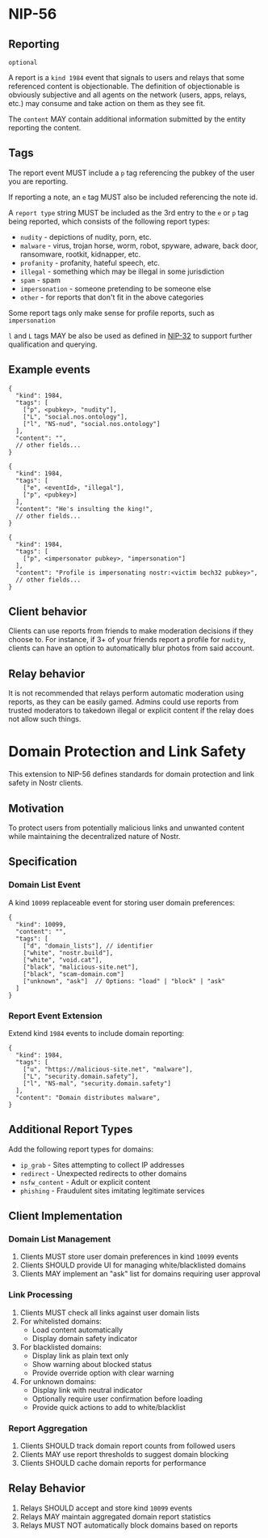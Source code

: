NIP-56
======

Reporting
---------

`optional`

A report is a `kind 1984` event that signals to users and relays that 
some referenced content is objectionable. The definition of objectionable is
obviously subjective and all agents on the network (users, apps, relays, etc.) 
may consume and take action on them as they see fit.

The `content` MAY contain additional information submitted by the entity
reporting the content.

Tags
----

The report event MUST include a `p` tag referencing the pubkey of the user you
are reporting.

If reporting a note, an `e` tag MUST also be included referencing the note id.

A `report type` string MUST be included as the 3rd entry to the `e` or `p` tag
being reported, which consists of the following report types:

- `nudity` - depictions of nudity, porn, etc.
- `malware` - virus, trojan horse, worm, robot, spyware, adware, back door, ransomware, rootkit, kidnapper, etc.
- `profanity` - profanity, hateful speech, etc.
- `illegal` - something which may be illegal in some jurisdiction
- `spam` - spam
- `impersonation` - someone pretending to be someone else
- `other` - for reports that don't fit in the above categories

Some report tags only make sense for profile reports, such as `impersonation`

`l` and `L` tags MAY be also be used as defined in [NIP-32](32.md) to support
further qualification and querying.

Example events
--------------

```jsonc
{
  "kind": 1984,
  "tags": [
    ["p", <pubkey>, "nudity"],
    ["L", "social.nos.ontology"],
    ["l", "NS-nud", "social.nos.ontology"]
  ],
  "content": "",
  // other fields...
}
```

```jsonc
{
  "kind": 1984,
  "tags": [
    ["e", <eventId>, "illegal"],
    ["p", <pubkey>]
  ],
  "content": "He's insulting the king!",
  // other fields...
}
```

```jsonc
{
  "kind": 1984,
  "tags": [
    ["p", <impersonator pubkey>, "impersonation"]
  ],
  "content": "Profile is impersonating nostr:<victim bech32 pubkey>",
  // other fields...
}
```

Client behavior
---------------

Clients can use reports from friends to make moderation decisions if they
choose to. For instance, if 3+ of your friends report a profile for `nudity`,
clients can have an option to automatically blur photos from said account.


Relay behavior
--------------

It is not recommended that relays perform automatic moderation using reports,
as they can be easily gamed. Admins could use reports from trusted moderators to
takedown illegal or explicit content if the relay does not allow such things.

Domain Protection and Link Safety
=======================================

This extension to NIP-56 defines standards for domain protection and link safety in Nostr clients.

Motivation
----------
To protect users from potentially malicious links and unwanted content while maintaining the decentralized nature of Nostr.

Specification
------------

### Domain List Event

A kind `10099` replaceable event for storing user domain preferences:

```jsonc
{
  "kind": 10099,
  "content": "",
  "tags": [
    ["d", "domain_lists"], // identifier 
    ["white", "nostr.build"],
    ["white", "void.cat"],
    ["black", "malicious-site.net"],
    ["black", "scam-domain.com"]
    ["unknown", "ask"]  // Options: "load" | "block" | "ask"
  ]
}
```

### Report Event Extension

Extend kind `1984` events to include domain reporting:

```jsonc
{
  "kind": 1984,
  "tags": [
    ["u", "https://malicious-site.net", "malware"],
    ["L", "security.domain.safety"],
    ["l", "NS-mal", "security.domain.safety"]
  ],
  "content": "Domain distributes malware",
}
```

Additional Report Types
----------------------
Add the following report types for domains:
- `ip_grab` - Sites attempting to collect IP addresses
- `redirect` - Unexpected redirects to other domains
- `nsfw_content` - Adult or explicit content
- `phishing` - Fraudulent sites imitating legitimate services

Client Implementation
--------------------

### Domain List Management
1. Clients MUST store user domain preferences in kind `10099` events
2. Clients SHOULD provide UI for managing white/blacklisted domains
3. Clients MAY implement an "ask" list for domains requiring user approval

### Link Processing
1. Clients MUST check all links against user domain lists
2. For whitelisted domains:
   - Load content automatically
   - Display domain safety indicator
3. For blacklisted domains:
   - Display link as plain text only
   - Show warning about blocked status
   - Provide override option with clear warning
4. For unknown domains:
   - Display link with neutral indicator
   - Optionally require user confirmation before loading
   - Provide quick actions to add to white/blacklist

### Report Aggregation
1. Clients SHOULD track domain report counts from followed users
2. Clients MAY use report thresholds to suggest domain blocking
3. Clients SHOULD cache domain reports for performance

Relay Behavior
-------------
1. Relays SHOULD accept and store kind `10099` events
2. Relays MAY maintain aggregated domain report statistics
3. Relays MUST NOT automatically block domains based on reports
